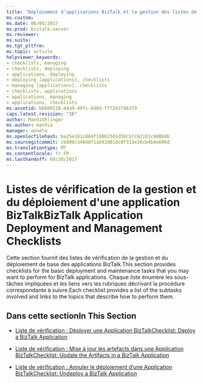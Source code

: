 ```yaml
---
title: "Déploiement d’applications BizTalk et la gestion des listes de contrôle | Documents Microsoft"
ms.custom: 
ms.date: 06/08/2017
ms.prod: biztalk-server
ms.reviewer: 
ms.suite: 
ms.tgt_pltfrm: 
ms.topic: article
helpviewer_keywords:
- checklists, managing
- checklists, deploying
- applications, deploying
- deploying [applications], checklists
- managing [applications], checklists
- checklists, applications
- applications, managing
- applications, checklists
ms.assetid: b6b00518-44a9-497c-b48d-ff7203796379
caps.latest.revision: "16"
author: MandiOhlinger
ms.author: mandia
manager: anneta
ms.openlocfilehash: ba25e161c884f16862301d59cb7c62101c9d0b8b
ms.sourcegitcommit: cb908c540d8f1a692d01dc8f313e16cb4b4e696d
ms.translationtype: MT
ms.contentlocale: fr-FR
ms.lasthandoff: 09/20/2017
---
```

# <a name="biztalk-application-deployment-and-management-checklists"></a><span data-ttu-id="06337-102">Listes de vérification de la gestion et du déploiement d'une application BizTalk</span><span class="sxs-lookup"><span data-stu-id="06337-102">BizTalk Application Deployment and Management Checklists</span></span>
<span data-ttu-id="06337-103">Cette section fournit des listes de vérification de la gestion et du déploiement de base des applications BizTalk.</span><span class="sxs-lookup"><span data-stu-id="06337-103">This section provides checklists for the basic deployment and maintenance tasks that you may want to perform for BizTalk applications.</span></span> <span data-ttu-id="06337-104">Chaque liste énumère les sous-tâches impliquées et les liens vers les rubriques décrivant la procédure correspondante à suivre.</span><span class="sxs-lookup"><span data-stu-id="06337-104">Each checklist provides a list of the subtasks involved and links to the topics that describe how to perform them.</span></span>  
  
## <a name="in-this-section"></a><span data-ttu-id="06337-105">Dans cette section</span><span class="sxs-lookup"><span data-stu-id="06337-105">In This Section</span></span>  
  
-   [<span data-ttu-id="06337-106">Liste de vérification : Déployer une Application BizTalk</span><span class="sxs-lookup"><span data-stu-id="06337-106">Checklist: Deploy a BizTalk Application</span></span>](../core/checklist-deploy-a-biztalk-application.md)  
  
-   [<span data-ttu-id="06337-107">Liste de vérification : Mise à jour les artefacts dans une Application BizTalk</span><span class="sxs-lookup"><span data-stu-id="06337-107">Checklist: Update the Artifacts in a BizTalk Application</span></span>](../core/checklist-update-the-artifacts-in-a-biztalk-application.md)  
  
-   [<span data-ttu-id="06337-108">Liste de vérification : Annuler le déploiement d’une Application BizTalk</span><span class="sxs-lookup"><span data-stu-id="06337-108">Checklist: Undeploy a BizTalk Application</span></span>](../core/checklist-undeploy-a-biztalk-application.md)